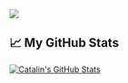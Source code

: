 <img src="https://github.githubassets.com/images/modules/site/enterprise/launchpad/hero/transformation-745.jpg" />

## &#x1f4c8; My GitHub Stats

<a href="https://github.com/radenvodka/radenvodka">
  <img align="center" src="https://github-readme-stats.vercel.app/api?username=radenvodka&show_icons=true&line_height=27&count_private=true&title_color=ffffff&text_color=c9cacc&icon_color=2bbc8a&bg_color=1d1f21" alt="Catalin's GitHub Stats" />
</a>
